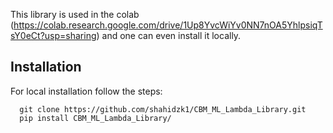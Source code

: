 This library is used in the colab (https://colab.research.google.com/drive/1Up8YvcWiYv0NN7nOA5YhlpsiqTsY0eCt?usp=sharing) and one can even install it locally.
## Installation
For local installation follow the steps:


      git clone https://github.com/shahidzk1/CBM_ML_Lambda_Library.git
      pip install CBM_ML_Lambda_Library/
